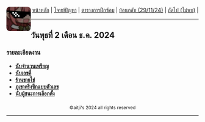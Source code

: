<div align="right">
    <img src="https://raw.githubusercontent.com/aitji/practice/refs/heads/main/img/aitji-round.png" alt="aitji" align="left" width="64" height="auto">
    <p>
    <a href="../README.md">หน้าหลัก</a> | 
    <a href="#โจทย์ปัญหา">โจทย์ปัญหา</a> | 
    <a href="../#ตารางการฝึกซ้อม">ตารางการฝึกซ้อม</a> |
    <a href="../29-11-24/README.md">ย้อนกลับ (29/11/24)</a> |
    <a href="#">ถัดไป (ไม่พบ)</a> |
    </p>
</div>

<hr>

## วันพุธที่ 2 เดือน ธ.ค. 2024

### รายละเอียดงาน
- **[นับจำนวนเหรียญ](./task/task0.js)**
- **[นับเลขคี่](./task/task1.js)**
- **[ร้านขายไข่](./task/task2.js)**
- **[ภูเขาครึ่งซีกแบบตัวเลข](./task/task3.js)**
- **[นับผู้ชนะการเลือกตั้ง](./task/task4.js)**


<div align="center"><sub>©aitji's 2024 all rights reserved</sub></div>
<hr>